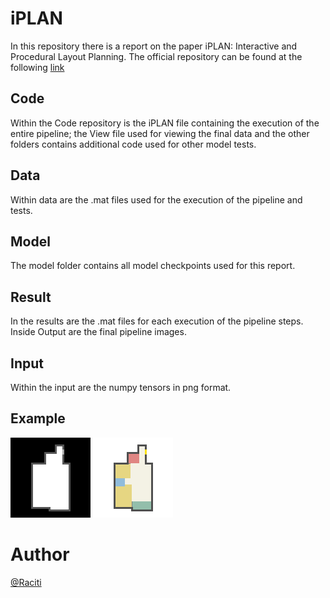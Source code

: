 # iPLAN
In this repository there is a report on the paper iPLAN: Interactive and Procedural Layout Planning. 
The official repository can be found at the following [link](https://github.com/realcrane/iPLAN-Interactive-and-Procedural-Layout-Planning) 
## Code
Within the Code repository is the iPLAN file containing the execution of the entire pipeline; the View file used for viewing the final data and the other folders contains additional code used for other model tests.

## Data
Within data are the .mat files used for the execution of the pipeline and tests.

## Model
The model folder contains all model checkpoints used for this report.

## Result
In the results are the .mat files for each execution of the pipeline steps. Inside Output are the final pipeline images.

## Input
Within the input are the numpy tensors in png format.

## Example
![Input](https://github.com/Raciti/iPLAN/blob/main/Input/mat0.png) ![Output](https://github.com/Raciti/iPLAN/blob/main/Result/Output/img0.png)

# Author
[@Raciti](https://github.com/Raciti)
